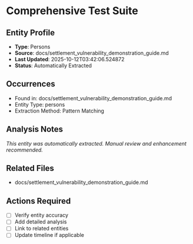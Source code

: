 # Comprehensive Test Suite

## Entity Profile
- **Type**: Persons
- **Source**: docs/settlement_vulnerability_demonstration_guide.md
- **Last Updated**: 2025-10-12T03:42:06.524872
- **Status**: Automatically Extracted

## Occurrences
- Found in: docs/settlement_vulnerability_demonstration_guide.md
- Entity Type: persons
- Extraction Method: Pattern Matching

## Analysis Notes
*This entity was automatically extracted. Manual review and enhancement recommended.*

## Related Files
- docs/settlement_vulnerability_demonstration_guide.md

## Actions Required
- [ ] Verify entity accuracy
- [ ] Add detailed analysis
- [ ] Link to related entities
- [ ] Update timeline if applicable
